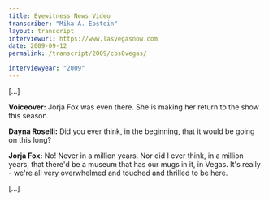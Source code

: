 ```yaml
---
title: Eyewitness News Video
transcriber: "Mika A. Epstein"
layout: transcript
interviewurl: https://www.lasvegasnow.com
date: 2009-09-12
permalink: /transcript/2009/cbs8vegas/

interviewyear: "2009"
---
```


[...]

**Voiceover:** Jorja Fox was even there. She is making her return to the show this season.

**Dayna Roselli:** Did you ever think, in the beginning, that it would be going on this long?

**Jorja Fox:** No! Never in a million years. Nor did I ever think, in a million years, that there'd be a museum that has our mugs in it, in Vegas. It's really - we're all very overwhelmed and touched and thrilled to be here.

[...]
